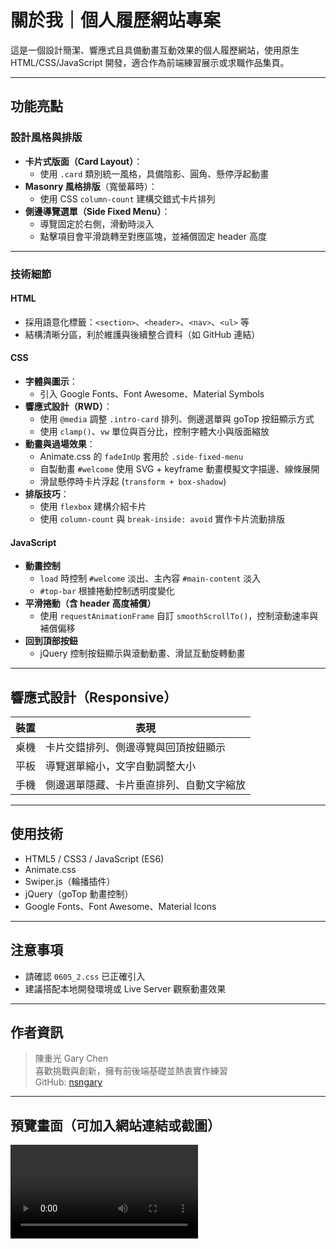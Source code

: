 #  關於我｜個人履歷網站專案

這是一個設計簡潔、響應式且具備動畫互動效果的個人履歷網站，使用原生 HTML/CSS/JavaScript 開發，適合作為前端練習展示或求職作品集頁。

---

##  功能亮點

###  設計風格與排版

- **卡片式版面（Card Layout）**：
  - 使用 `.card` 類別統一風格，具備陰影、圓角、懸停浮起動畫
- **Masonry 風格排版**（寬螢幕時）：
  - 使用 CSS `column-count` 建構交錯式卡片排列
- **側邊導覽選單（Side Fixed Menu）**：
  - 導覽固定於右側，滑動時淡入
  - 點擊項目會平滑跳轉至對應區塊，並補償固定 header 高度

---

###  技術細節

#### HTML
- 採用語意化標籤：`<section>`、`<header>`、`<nav>`、`<ul>` 等
- 結構清晰分區，利於維護與後續整合資料（如 GitHub 連結）

#### CSS
- **字體與圖示**：
  - 引入 Google Fonts、Font Awesome、Material Symbols
- **響應式設計（RWD）**：
  - 使用 `@media` 調整 `.intro-card` 排列、側邊選單與 goTop 按鈕顯示方式
  - 使用 `clamp()`、`vw` 單位與百分比，控制字體大小與版面縮放
- **動畫與過場效果**：
  - Animate.css 的 `fadeInUp` 套用於 `.side-fixed-menu`
  - 自製動畫 `#welcome` 使用 SVG + keyframe 動畫模擬文字描邊、線條展開
  - 滑鼠懸停時卡片浮起 (`transform + box-shadow`)
- **排版技巧**：
  - 使用 `flexbox` 建構介紹卡片
  - 使用 `column-count` 與 `break-inside: avoid` 實作卡片流動排版

#### JavaScript
- **動畫控制**
  - `load` 時控制 `#welcome` 淡出、主內容 `#main-content` 淡入
  - `#top-bar` 根據捲動控制透明度變化
- **平滑捲動（含 header 高度補償）**
  - 使用 `requestAnimationFrame` 自訂 `smoothScrollTo()`，控制滾動速率與補償偏移
- **回到頂部按鈕**
  - jQuery 控制按鈕顯示與滾動動畫、滑鼠互動旋轉動畫

---

##  響應式設計（Responsive）

| 裝置 | 表現 |
|------|------|
| 桌機 | 卡片交錯排列、側邊導覽與回頂按鈕顯示 |
| 平板 | 導覽選單縮小，文字自動調整大小 |
| 手機 | 側邊選單隱藏、卡片垂直排列、自動文字縮放 |

---

##  使用技術

- HTML5 / CSS3 / JavaScript (ES6)
- Animate.css
- Swiper.js（輪播插件）
- jQuery（goTop 動畫控制）
- Google Fonts、Font Awesome、Material Icons

---

##  注意事項

- 請確認 `0605_2.css` 已正確引入
- 建議搭配本地開發環境或 Live Server 觀察動畫效果

---

##  作者資訊

> 陳重光 Gary Chen  
> 喜歡挑戰與創新，擁有前後端基礎並熱衷實作練習  
> GitHub: [nsngary](https://github.com/nsngary)

---

##  預覽畫面（可加入網站連結或截圖）

![畫面預覽](./web_project預覽.mov)